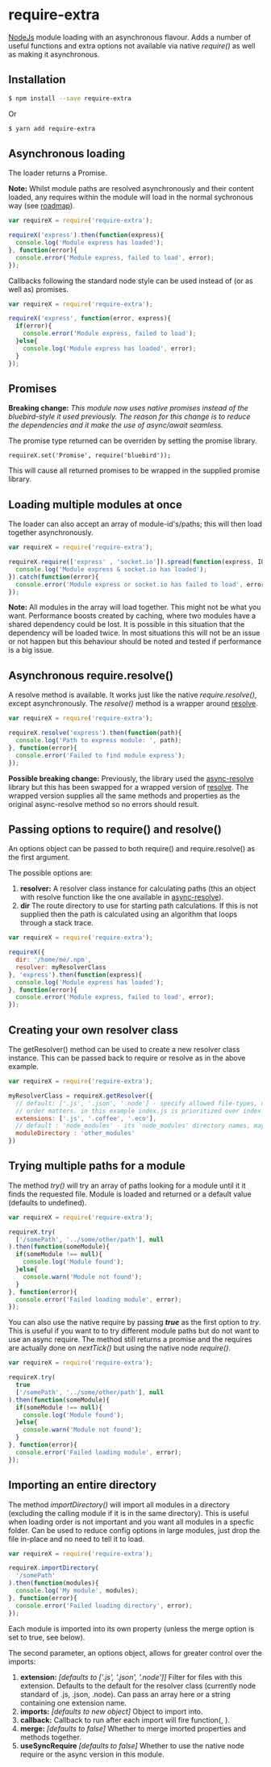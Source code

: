 # require-extra
[NodeJs](https://nodejs.org) module loading with an asynchronous flavour.  Adds a number of useful functions and extra options not available via native *require()* as well as making it asynchronous.

## Installation

```bash
$ npm install --save require-extra
```

Or

```bash
$ yarn add require-extra
```


## Asynchronous loading

The loader returns a Promise.

**Note:** Whilst module paths are resolved asynchronously and their content loaded, any requires within the module will load in the normal sychronous way (see [roadmap](ROADMAP.md)).

```javascript
var requireX = require('require-extra');

requireX('express').then(function(express){
  console.log('Module express has loaded');
}, function(error){
  console.error('Module express, failed to load', error);
});
```

Callbacks following the standard node style can be used instead of (or as well as) promises.

```javascript
var requireX = require('require-extra');

requireX('express', function(error, express){
  if(error){
    console.error('Module express, failed to load');
  }else{
    console.log('Module express has loaded', error);
  }
});
```

## Promises

**Breaking change:** *This module now uses native promises instead of the bluebird-style it used previously.  The reason for this change is to reduce the dependencies and it make the use of async/await seamless.*

The promise type returned can be overriden by setting the promise library.

```javavascript
requireX.set('Promise', require('bluebird'));
```

This will cause all returned promises to be wrapped in the supplied promise library.


## Loading multiple modules at once

The loader can also accept an array of module-id's/paths; this will then load together asynchronously.

```javascript
var requireX = require('require-extra');

requireX.require(['express' , 'socket.io']).spread(function(express, IO){
  console.log('Module express & socket.io has loaded');
}).catch(function(error){
  console.error('Module express or socket.io has failed to load', error);
});
```

**Note:** All modules in the array will load together.  This might not be what you want.  Performance boosts created by caching, where two modules have a shared dependency could be lost.  It is possible in this situation that the dependency will be loaded twice.  In most situations this will not be an issue or not happen but this behaviour should be noted and tested if performance is a big issue.


## Asynchronous require.resolve()

A resolve method is available.  It works just like the native *require.resolve()*, except asynchronously.  The *resolve()* method is a wrapper around [resolve](https://github.com/browserify/resolve).

```javascript
var requireX = require('require-extra');

requireX.resolve('express').then(function(path){
  console.log('Path to express module: ', path);
}, function(error){
  console.error('Failed to find module express');
});
```

**Possible breaking change:** Previously, the library used the [async-resolve](https://github.com/Meettya/async-resolve) library but this has been swapped for a wrapped version of [resolve](https://github.com/browserify/resolve).  The wrapped version supplies all the same methods and properties as the original async-resolve method so no errors should result.


## Passing options to require() and resolve()

An options object can be passed to both require() and require.resolve() as the first argument.

The possible options are:
 1. **resolver:** A resolver class instance for calculating paths (this an object with resolve function like the one available in [async-resolve](https://github.com/Meettya/async-resolve)).
 2. **dir** The route directory to use for starting path calculations.  If this is not supplied then the path is calculated using an algorithm that loops through a stack trace.

```javascript
var requireX = require('require-extra');

requireX({
  dir: '/home/me/.npm',
  resolver: myResolverClass
}, 'express').then(function(express){
  console.log('Module express has loaded');
}, function(error){
  console.error('Module express, failed to load', error);
});
```

## Creating your own resolver class

The getResolver() method can be used to create a new resolver class instance.  This can be passed back to require or resolve as in the above example.

```javascript
var requireX = require('require-extra');

myResolverClass = requireX.getResolver({
  // default: ['.js', '.json', '.node'] - specify allowed file-types, note that the 
  // order matters. in this example index.js is prioritized over index.coffee 
  extensions: ['.js', '.coffee', '.eco'],
  // default : 'node_modules' - its 'node_modules' directory names, may be changed 
  moduleDirectory : 'other_modules'
})
```


## Trying multiple paths for a module

The method *try()* will try an array of paths looking for a module until it it finds the requested file.  Module is loaded and returned or a default value (defaults to undefined).

```javascript
var requireX = require('require-extra');

requireX.try(
  ['/somePath', '../some/other/path'], null
).then(function(someModule){
  if(someModule !== null){
    console.log('Module found');
  }else{
    console.warn('Module not found');
  }
}, function(error){
  console.error('Failed loading module', error);
});
```

You can also use the native require by passing ***true*** as the first option to *try*. This is useful if you want to to try different module paths but do not want to use an async require.  The method still returns a promise and the requires are actually done on *nextTick()* but using the native node *require()*.

```javascript
var requireX = require('require-extra');

requireX.try(
  true
  ['/somePath', '../some/other/path'], null
).then(function(someModule){
  if(someModule !== null){
    console.log('Module found');
  }else{
    console.warn('Module not found');
  }
}, function(error){
  console.error('Failed loading module', error);
});
```



## Importing an entire directory
The method *importDirectory()* will import all modules in a directory (excluding the calling module if it is in the same directory).  This is useful when loading order is not important and you want all modules in a specfic folder. Can be used
to reduce config options in large modules, just drop the file in-place and no need to tell it to load.

```javascript
var requireX = require('require-extra');

requireX.importDirectory(
  '/somePath'
).then(function(modules){
  console.log('My module', modules);
}, function(error){
  console.error('Failed loading directory', error);
});
```

Each module is imported into its own property (unless the merge option is set to true, see below).

The second parameter, an options object, allows for greater control over the imports:

 1. **extension:** *\[defaults to \['.js', '.json', '.node'\]\]* Filter for files with this extension.  Defaults to the default for the resolver class (currently node standard of .js, .json, .node). Can pass an array here or a string containing one extension name.
 2. **imports:** *\[defaults to new object\]* Object to import into.
 3. **callback:** Callback to run after each import will fire function(<Filename>, <Imported Module>).
 4. **merge:** *\[defaults to false\]* Whether to merge imorted properties and methods together.
 5. **useSyncRequire** *\[defaults to false\]* Whether to use the native node require or the async version in this module.
